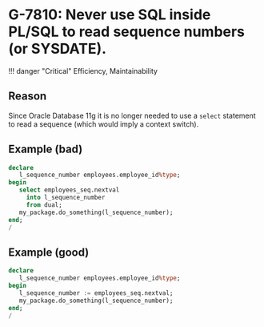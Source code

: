# G-7810: Never use SQL inside PL/SQL to read sequence numbers (or SYSDATE).

!!! danger "Critical"
    Efficiency, Maintainability

## Reason

Since Oracle Database 11g it is no longer needed to use a `select` statement to read a sequence (which would imply a context switch).

## Example (bad)

``` sql hl_lines="4"
declare
   l_sequence_number employees.employee_id%type;
begin
   select employees_seq.nextval
     into l_sequence_number
     from dual;
   my_package.do_something(l_sequence_number);
end;
/
```

## Example (good)

``` sql hl_lines="4"
declare
   l_sequence_number employees.employee_id%type;
begin
   l_sequence_number := employees_seq.nextval;
   my_package.do_something(l_sequence_number);
end;
/
```